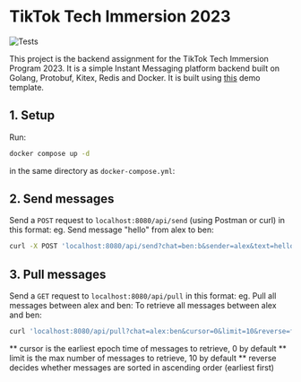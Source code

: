 # TikTok Tech Immersion 2023

![Tests](https://github.com/TikTokTechImmersion/assignment_demo_2023/actions/workflows/test.yml/badge.svg)

This project is the backend assignment for the TikTok Tech Immersion Program 2023. It is a simple Instant Messaging platform backend built on Golang, Protobuf, Kitex, Redis and Docker. It is built using [this](https://github.com/TikTokTechImmersion/assignment_demo_2023) demo template.

## 1. Setup
Run: 
```bash
docker compose up -d
```
in the same directory as
`docker-compose.yml`:

## 2. Send messages
Send a `POST` request to `localhost:8080/api/send` (using Postman or curl) in this format:
eg. 
Send message "hello" from alex to ben:
```bash
curl -X POST 'localhost:8080/api/send?chat=ben:b&sender=alex&text=hello'
```

## 3. Pull messages
Send a `GET` request to `localhost:8080/api/pull` in this format:
eg. 
Pull all messages between alex and ben:
To retrieve all messages between alex and ben:
```bash
curl 'localhost:8080/api/pull?chat=alex:ben&cursor=0&limit=10&reverse=false'
```
** cursor is the earliest epoch time of messages to retrieve, 0 by default
** limit is the max number of messages to retrieve, 10 by default
** reverse decides whether messages are sorted in ascending order (earliest first)
